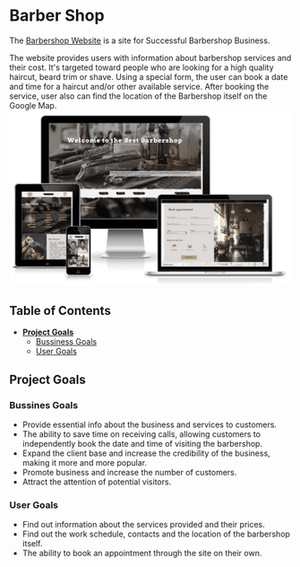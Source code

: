 # Barber Shop
The [Barbershop Website](https://flashdrag.github.io/barber-shop) is a site for Successful Barbershop Business.

The website provides users with information about barbershop services and their cost. It's targeted toward people who are looking for a high quality haircut, beard trim or shave. Using a special form, the user can book a date and time for a haircut and/or other available service. After booking the service, user also can find the location of the Barbershop itself on the Google Map.
![Responsive Mockup](documentation/supp-images/amiresponsive.png)

## Table of Contents
- [**Project Goals**](#project-goals)
    - [Bussiness Goals](#bussines-goals)
    - [User Goals](#user-goals)


## Project Goals
### Bussines Goals
- Provide essential info about the business and services to customers.
- The ability to save time on receiving calls, allowing customers to independently book the date and time of visiting the barbershop.
- Expand the client base and increase the credibility of the business, making it more and more popular.
- Promote business and increase the number of customers.
- Attract the attention of potential visitors.

### User Goals
- Find out information about the services provided and their prices.
- Find out the work schedule, contacts and the location of the barbershop itself.
- The ability to book an appointment through the site on their own.